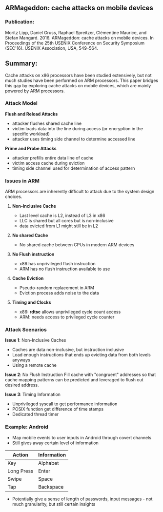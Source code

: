 ## ARMageddon: cache attacks on mobile devices

### Publication:
Moritz Lipp, Daniel Gruss, Raphael Spreitzer, Clémentine Maurice, and Stefan Mangard. 2016. ARMageddon: cache attacks on mobile devices. In Proceedings of the 25th USENIX Conference on Security Symposium (SEC'16). USENIX Association, USA, 549–564.

## Summary: 

Cache attacks on x86 processors have been studied extensively,  but not much studies have been performed on ARM processors. This paper bridges this gap by exploring cache attacks on mobile devices, which are mainly powered by ARM processors.

### Attack Model
**Flush and Reload Attacks**
- attacker flushes shared cache line
- victim loads data into the line during access (or encryption in the specific workload)
- attacker uses timing side channel to determine accessed line

**Prime and Probe Attacks**
- attacker prefills entire data line of cache
- victim access cache during eviction
- timing side channel used for determination of access pattern

### Issues in ARM
ARM processors are inherently difficult to attack due to the system design choices.

1. **Non-Inclusive Cache**
	- Last level cache is L2, instead of L3 in x86
	- LLC is shared but all cores but is non-inclusive
	- data evicted from L1 might still be in L2

2. **No shared Cache**
	- No shared cache between CPUs in modern ARM devices 

3. **No Flush instruction**
	- x86 has unprivileged flush instruction
	- ARM has no flush instruction available to use

4. **Cache Eviction**
	- Pseudo-random replacement in ARM
	- Eviction process adds noise to the data
	
5. **Timing and Clocks**
	- x86: **rdtsc** allows unprivileged cycle count access
	- ARM: needs access to privileged cycle counter

### Attack Scenarios

**Issue 1**: Non-Inclusive Caches
- Caches are data non-inclusive, but instruction inclusive
- Load enough instructions that ends up evicting data from both levels anyways
- Using a remote cache

**Issue 2**: No Flush Instruction
Fill cache with "congruent" addresses so that cache mapping patterns can be predicted and leveraged to flush out desired address.

**Issue 3**: Timing Information
- Unprivileged syscall to get performance information
- POSIX function get difference of time stamps
- Dedicated thread timer

### Example: Android
- Map mobile events to user inputs in Android through covert channels
- Still gives away certain level of information

| Action | Information |
|--------|-------------|
| Key    | Alphabet    |
| Long Press | Enter   |
| Swipe  | Space       |
| Tap    | Backspace   |

- Potentially give a sense of length of passwords, input messages - not much granularity, but still certain insights